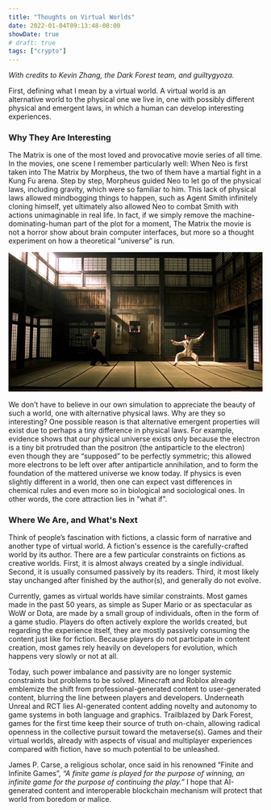```yaml
---
title: "Thoughts on Virtual Worlds"
date: 2022-01-04T09:13:48-08:00
showDate: true
# draft: true
tags: ["crypto"]
---
```


_With credits to Kevin Zhang, the Dark Forest team, and guiltygyoza._

First, defining what I mean by a virtual world. A virtual world is an alternative world to the physical one we live in, one with possibly different physical and emergent laws, in which a human can develop interesting experiences.

### Why They Are Interesting

The Matrix is one of the most loved and provocative movie series of all time. In the movies, one scene I remember particularly well: When Neo is first taken into The Matrix by Morpheus, the two of them have a martial fight in a Kung Fu arena. Step by step, Morpheus guided Neo to let go of the physical laws, including gravity, which were so familiar to him. This lack of physical laws allowed mindbogging things to happen, such as Agent Smith infinitely cloning himself, yet ultimately also allowed Neo to combat Smith with actions unimaginable in real life. In fact, if we simply remove the machine-dominating-human part of the plot for a moment, The Matrix the movie is not a horror show about brain computer interfaces, but more so a thought experiment on how a theoretical “universe” is run.

![matrix](/matrix.jpg)

We don’t have to believe in our own simulation to appreciate the beauty of such a world, one with alternative physical laws. Why are they so interesting? One possible reason is that alternative emergent properties will exist due to perhaps a tiny difference in physical laws. For example, evidence shows that our physical universe exists only because the electron is a tiny bit protruded than the positron (the antiparticle to the electron) even though they are “supposed” to be perfectly symmetric; this allowed more electrons to be left over after antiparticle annihilation, and to form the foundation of the mattered universe we know today. If physics is even slightly different in a world, then one can expect vast differences in chemical rules and even more so in biological and sociological ones. In other words, the core attraction lies in "what if".

### Where We Are, and What's Next

Think of people’s fascination with fictions, a classic form of narrative and another type of virtual world. A fiction's essence is the carefully-crafted world by its author. There are a few particular constraints on fictions as creative worlds. First, it is almost always created by a single individual. Second, it is usually consumed passively by its readers. Third, it most likely stay unchanged after finished by the author(s), and generally do not evolve.

Currently, games as virtual worlds have similar constraints. Most games made in the past 50 years, as simple as Super Mario or as spectacular as WoW or Dota, are made by a small group of individuals, often in the form of a game studio. Players do often actively explore the worlds created, but regarding the experience itself, they are mostly passively consuming the content just like for fiction. Because players do not participate in content creation, most games rely heavily on developers for evolution, which happens very slowly or not at all.

Today, such power imbalance and passivity are no longer systemic constraints but problems to be solved. Minecraft and Roblox already emblemize the shift from professional-generated content to user-generated content, blurring the line between players and developers. Underneath Unreal and RCT lies AI-generated content adding novelty and autonomy to game systems in both language and graphics. Trailblazed by Dark Forest, games for the first time keep their source of truth on-chain, allowing radical openness in the collective pursuit toward the metaverse(s). Games and their virtual worlds, already with aspects of visual and multiplayer experiences compared with fiction, have so much potential to be unleashed.

James P. Carse, a religious scholar, once said in his renowned “Finite and Infinite Games”, _“A finite game is played for the purpose of winning, an infinite game for the purpose of continuing the play.”_ I hope that AI-generated content and interoperable blockchain mechanism will protect that world from boredom or malice.
